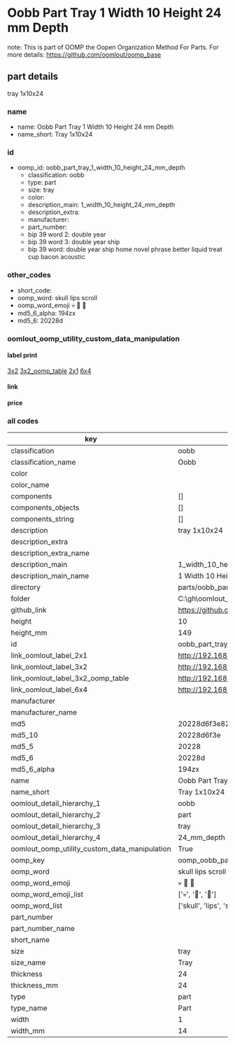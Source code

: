 # Oobb Part Tray 1 Width 10 Height 24 mm Depth  

note: This is part of OOMP the Oopen Organization Method For Parts. For more details: https://github.com/oomlout/oomp_base

##  part details
  



tray 1x10x24



### name
* name: Oobb Part Tray 1 Width 10 Height 24 mm Depth
* name_short: Tray 1x10x24 
### id
* oomp_id: oobb_part_tray_1_width_10_height_24_mm_depth
  * classification: oobb
  * type: part
  * size: tray
  * color: 
  * description_main: 1_width_10_height_24_mm_depth
  * description_extra: 
  * manufacturer: 
  * part_number: 
  * bip 39 word 2: double year
  * bip 39 word 3: double year ship
  * bip 39 word: double year ship home novel phrase better liquid treat cup bacon acoustic

### other_codes
* short_code: 
* oomp_word: skull lips scroll
* oomp_word_emoji :skull: :lips: :scroll:
* md5_6_alpha: 194zx
* md5_6: 20228d






### oomlout_oomp_utility_custom_data_manipulation
#### label print
[3x2](http://192.168.1.245:1112/?label=oomp%20194zx)
[3x2_oomp_table](http://192.168.1.108:1112/?label=oomp%20194zx)
[2x1](http://192.168.1.242:1112/?label=oomp%20194zx)
[6x4](http://192.168.1.55:1112/?label=oomp%20194zx)    

#### link

                              

#### price







### all codes 
| key | value |  
| --- | --- |  
| classification | oobb |  
| classification_name | Oobb |  
| color |  |  
| color_name |  |  
| components | [] |  
| components_objects | [] |  
| components_string | [] |  
| description | tray 1x10x24 |  
| description_extra |  |  
| description_extra_name |  |  
| description_main | 1_width_10_height_24_mm_depth |  
| description_main_name | 1 Width 10 Height 24 mm Depth |  
| directory | parts/oobb_part_tray_1_width_10_height_24_mm_depth |  
| folder | C:\gh\oomlout_oobb_version_4_generated_parts\things\oobb_part_tray_1_width_10_height_24_mm_depth |  
| github_link | https://github.com/oomlout/oomlout_oomp_part_src/tree/main/parts/oobb_part_tray_1_width_10_height_24_mm_depth |  
| height | 10 |  
| height_mm | 149 |  
| id | oobb_part_tray_1_width_10_height_24_mm_depth |  
| link_oomlout_label_2x1 | http://192.168.1.242:1112/?label=oomp%20194zx |  
| link_oomlout_label_3x2 | http://192.168.1.245:1112/?label=oomp%20194zx |  
| link_oomlout_label_3x2_oomp_table | http://192.168.1.108:1112/?label=oomp%20194zx |  
| link_oomlout_label_6x4 | http://192.168.1.55:1112/?label=oomp%20194zx |  
| manufacturer |  |  
| manufacturer_name |  |  
| md5 | 20228d6f3e8242b28f4b86d18c3fba0d |  
| md5_10 | 20228d6f3e |  
| md5_5 | 20228 |  
| md5_6 | 20228d |  
| md5_6_alpha | 194zx |  
| name | Oobb Part Tray 1 Width 10 Height 24 mm Depth |  
| name_short | Tray 1x10x24  |  
| oomlout_detail_hierarchy_1 | oobb |  
| oomlout_detail_hierarchy_2 | part |  
| oomlout_detail_hierarchy_3 | tray |  
| oomlout_detail_hierarchy_4 | 24_mm_depth |  
| oomlout_oomp_utility_custom_data_manipulation | True |  
| oomp_key | oomp_oobb_part_tray_1_width_10_height_24_mm_depth |  
| oomp_word | skull lips scroll |  
| oomp_word_emoji | :skull: :lips: :scroll: |  
| oomp_word_emoji_list | [':skull:', ':lips:', ':scroll:'] |  
| oomp_word_list | ['skull', 'lips', 'scroll'] |  
| part_number |  |  
| part_number_name |  |  
| short_name |  |  
| size | tray |  
| size_name | Tray |  
| thickness | 24 |  
| thickness_mm | 24 |  
| type | part |  
| type_name | Part |  
| width | 1 |  
| width_mm | 14 |  
